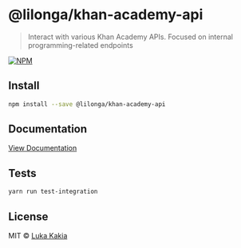 # @lilonga/khan-academy-api

> Interact with various Khan Academy APIs. Focused on internal programming-related endpoints


[![NPM](https://img.shields.io/npm/v/@lilonga/khan-academy-api.svg)](https://www.npmjs.com/package/@lilonga/khan-academy-api)

## Install

```bash
npm install --save @lilonga/khan-academy-api
```

## Documentation
[View Documentation](https://khan-academy-api-docs.lilo.now.sh/)

## Tests
```bash
yarn run test-integration
```

## License

MIT © [Luka Kakia](https://github.com/manguluka)
